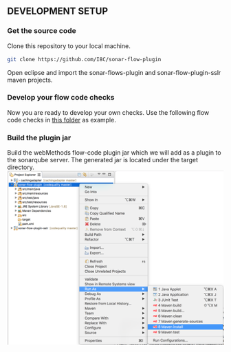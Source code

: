 ## DEVELOPMENT SETUP

### Get the source code
Clone this repository to your local machine.
```sh
git clone https://github.com/I8C/sonar-flow-plugin
```
Open eclipse and import the sonar-flows-plugin and sonar-flow-plugin-sslr maven projects.

### Develop your flow code checks
Now you are ready to develop your own checks. Use the following flow code checks in [this folder](sonar-flow-plugin/src/main/java/be/i8c/codequality/sonar/plugins/sag/webmethods/flow/check) as example.

### Build the plugin jar
Build the webMethods flow-code plugin jar which we will add as a plugin to the sonarqube server. The generated jar is located under the target directory.
![eclise build](assets/development_tutorial/devtut_4.png)
